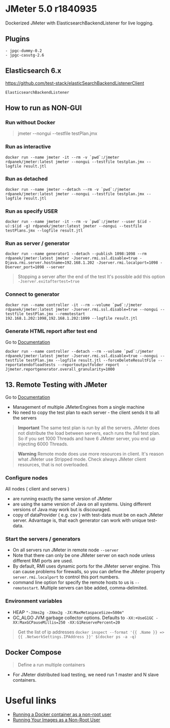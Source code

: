 # JMeter 5.0 r1840935
Dockerized JMeter with ElasticsearchBackendListener for live logging.

## Plugins
```
- jpgc-dummy-0.2
- jpgc-casutg-2.6
```

## Elasticsearch 6.x
https://github.com/test-stack/elasticSearchBackendListenerClient
```
ElasticsearchBackendListener
```

## How to run as NON-GUI
### Run without Docker
> jmeter --nongui --testfile testPlan.jmx

### Run as interactive
```
docker run --name jmeter -it --rm -v `pwd`:/jmeter rdpanek/jmeter:latest jmeter --nongui --testfile testplan.jmx --logfile result.jtl
```
### Run as detached
```
docker run --name jmeter --detach --rm -v `pwd`:/jmeter rdpanek/jmeter:latest jmeter --nongui --testfile testplan.jmx --logfile result.jtl
```

### Run as specify USER
```
docker run --name jmeter -it --rm -v `pwd`:/jmeter --user $(id -u):$(id -g) rdpanek/jmeter:latest jmeter --nongui --testfile testPlans.jmx --logfile result.jtl
```
### Run as server / generator
```
docker run --name generator1 --detach --publish 1098:1098 --rm rdpanek/jmeter:latest jmeter -Jserver.rmi.ssl.disable=true -Djava.rmi.server.hostname=192.168.1.202 -Jserver.rmi.localport=1098 -Dserver_port=1098 --server
```
>Stopping a server after the end of the test It's possible add this option
`-Jserver.exitaftertest=true`
### Connect to generator
```
docker run --name controller -it --rm --volume `pwd`:/jmeter rdpanek/jmeter:latest jmeter -Jserver.rmi.ssl.disable=true --nongui --testfile testPlan.jmx --remotestart 192.168.1.202:1098,192.168.1.202:1099 --logfile result.jtl
```

### Generate HTML report after test end
Go to [Documentation](https://jmeter.apache.org/usermanual/generating-dashboard.html)
```
docker run --name controller --detach --rm --volume `pwd`:/jmeter rdpanek/jmeter:latest jmeter -Jserver.rmi.ssl.disable=true --nongui --testfile testPlan.jmx --logfile result.jtl --forceDeleteResultFile --reportatendofloadtests --reportoutputfolder report   -Jjmeter.reportgenerator.overall_granularity=1000
```

## 13. Remote Testing with JMeter
Go to [Documentation](https://jmeter.apache.org/usermanual/remote-test.html)
- Management of multiple JMeterEngines from a single machine
- No need to copy the test plan to each server - the client sends it to all the servers

> **Important** The same test plan is run by all the servers. JMeter does not distribute the load between servers, each runs the full test plan. So if you set 1000 Threads and have 6 JMeter server, you end up injecting 6000 Threads.

> **Warning** Remote mode does use more resources in client. It's reason what JMeter use Stripped mode. Check always JMeter client resources, that is not overloaded.

### Configure nodes

All nodes ( client and servers )
- are running exactly the same version of JMeter
- are using the same version of Java on all systems. Using different versions of Java may work but is discouraged.
- copy of dataProvider ( e.g. csv ) with test-data must be on each JMeter server.
Advantage is, that each generator can work with unique test-data.

### Start the servers / generators

- On all servers run JMeter in remote node `--server`
- Note that there can only be one JMeter server on each node unless different RMI ports are used.
- By default, RMI uses dynamic ports for the JMeter server engine. This can cause problems for firewalls, so you can define the JMeter property `server.rmi.localport` to control this port numbers.
- command line option for specify the remote hosts to us is `--remotestart`. Multiple servers can bbe added, comma-delimited.

### Environment variables
- HEAP `"-JXms2g -JXmx2g -JX:MaxMetaspaceSize=500m"`
- GC_ALGO
JVM garbage collector options. Defaults to `-XX:+UseG1GC -XX:MaxGCPauseMillis=250 -XX:G1ReservePercent=20`

> Get the list of ip addresses `docker inspect --format '{{ .Name }} => {{ .NetworkSettings.IPAddress }}' $(docker ps -a -q)`

## Docker Compose
> Define a run multiple containers

- For JMeter distributed load testing, we need run 1 master and N slave containers.

# Useful links

- [Running a Docker container as a non-root user](https://medium.com/redbubble/running-a-docker-container-as-a-non-root-user-7d2e00f8ee15)
- [Running Your Images as a Non-Root User](https://github.com/openshift-evangelists/openshift-workshops/blob/master/modules/run-as-non-root.adoc)

